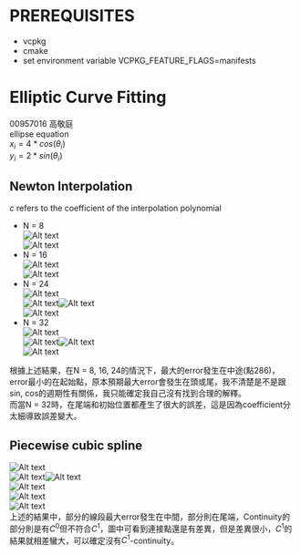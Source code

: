 # PREREQUISITES
- vcpkg
- cmake
- set environment variable VCPKG_FEATURE_FLAGS=manifests

# Elliptic Curve Fitting
00957016 高敬庭  
ellipse equation  
$x_i = 4*cos(\theta_i)$  
$y_i = 2*sin(\theta_i)$
## Newton Interpolation
$c$ refers to the coefficient of the interpolation polynomial  
+ N = 8  
![Alt text](assets/pictures/image.png)  
![Alt text](assets/pictures/image-1.png)
+ N = 16  
![Alt text](assets/pictures/image-2.png)  
![Alt text](assets/pictures/image-3.png)  
+ N = 24  
![Alt text](assets/pictures/image-4.png)  
![Alt text](assets/pictures/image-5.png)![Alt text](assets/pictures/image-6.png)  
![Alt text](assets/pictures/image-7.png)
+ N = 32  
![Alt text](assets/pictures/image-8.png)  
![Alt text](assets/pictures/image-9.png)![Alt text](assets/pictures/image-10.png)  
![Alt text](assets/pictures/image-11.png)  

根據上述結果，在N = 8, 16, 24的情況下，最大的error發生在中途(點286)，error最小的在起始點，原本預期最大error會發生在頭或尾，我不清楚是不是跟sin, cos的週期性有關係，我只能確定我自己沒有找到合理的解釋。  
而當N = 32時，在尾端和初始位置都產生了很大的誤差，這是因為coefficient分太細導致誤差變大。  

## Piecewise cubic spline  
![Alt text](assets/pictures/image-12.png)  
![Alt text](assets/pictures/image-13.png)![Alt text](assets/pictures/image-14.png)  
![Alt text](assets/pictures/image-15.png)  
![Alt text](assets/pictures/image-16.png)  
![Alt text](assets/pictures/image-17.png)  
上述的結果中，部分的線段最大error發生在中間，部分則在尾端，Continuity的部分則是有$C^0$但不符合$C^1$，圖中可看到連接點還是有差異，但是差異很小，$C^1$的結果就相差蠻大，可以確定沒有$C^1$-continuity。  
